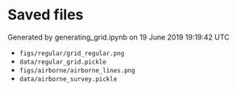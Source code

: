 # Saved files 


Generated by generating_grid.ipynb on 19 June 2019 19:19:42 UTC

*  `figs/regular/grid_regular.png` 
*  `data/regular_grid.pickle` 
*  `figs/airborne/airborne_lines.png` 
*  `data/airborne_survey.pickle` 
